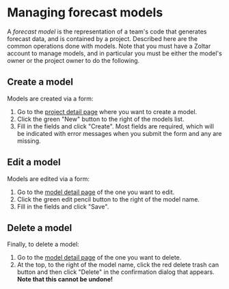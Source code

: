 # Managing forecast models

A _forecast model_ is the representation of a team's code that generates forecast data, and is contained by a project. Described here are the common operations done with models. Note that you must have a Zoltar account to manage models, and in particular you must be either the model's owner or the project owner to do the following.

## Create a model

Models are created via a form:

1. Go to the [project detail page](ProjectDetailPage.md) where you want to create a model. 
1. Click the green "New" button to the right of the models list.
1. Fill in the fields and click "Create". Most fields are required, which will be indicated with error messages when you submit the form and any are missing.


## Edit a model

Models are edited via a form:

1. Go to the [model detail page](ModelDetailPage.md) of the one you want to edit.
1. Click the green edit pencil button to the right of the model name.
1. Fill in the fields and click "Save".


## Delete a model

Finally, to delete a model:

1. Go to the [model detail page](ModelDetailPage.md) of the one you want to delete.
1. At the top, to the right of the model name, click the red delete trash can button and then click "Delete" in the confirmation dialog that appears. **Note that this cannot be undone!**
